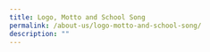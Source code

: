 ```yaml
---
title: Logo, Motto and School Song
permalink: /about-us/logo-motto-and-school-song/
description: ""
---
```

